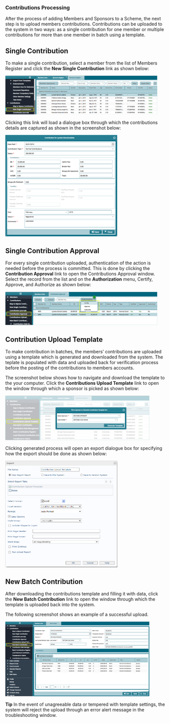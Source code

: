 ### Contributions Processing

After the process of adding Members and Sponsors to a Scheme, the next step is to upload members contributions. Contributions can be uploaded to the system in two ways: as a single contribution for one member or multiple contributions for more than one member in batch using a template.

## Single Contribution

To make a single contribution, select a member from the list of Members Register and click the **New Single Contribution** link as shown below:

<img  alt="Single Contribution" width="95%" height="auto"  class="center"  src="../media3/contri1.png"> 


Clicking this link will load a dialogue box through which the contributions details are captured as shown in the screenshot below:

<img  alt="Single Contribution capture form" width="70%" height="auto"  class="center"  src="../media3/contri2.png"> 

## Single Contribution Approval

For every single contribution uploaded, authentication of the action is needed before the process is committed. This is done by clicking the **Contribution Approval** link to open the Contributions Approval window. Select the record from the list and on the **Authorization** menu, Certify, Approve, and Authorize as shown below:

<img  alt="Single Contribution approval" width="95%" height="auto"  class="center"  src="../media3/contri3.png"> 


## Contribution Upload Template

To make contribution in batches, the members’ contributions are uploaded using a template which is generated and downloaded from the system. The teplate is populated with data and uploaded back for verification process before the posting of the contributions to members accounts.

The screenshot below shows how to navigate and download the template to the your computer. Click the **Contributions Upload Template** link to open the window through which a sponsor is picked as shown below:

<img  alt="Contribution upload templete" width="90%" height="auto"  class="center"  src="../media3/contri4.png"> 


Clicking generated process will open an export dialogue box for specifying how the export should be done as shown below:

<img  alt="Single Contribution template export" width="70%" height="auto"  class="center"  src="../media3/contri5.png"> 


## New Batch Contribution

After downloading the contributions template and filling it with data, click the **New Batch Contribution** link to open the window through which the template is uploaded back into the system.

The following screenshot shows an example of a successful upload.

<img  alt="batch Contribution" width="90%" height="auto"  class="center"  src="../media3/contri6.png"> 

**Tip**
In the event of unagreeable data or tempered with template settings, the system will reject the upload through an error alert message in the troubleshooting window.